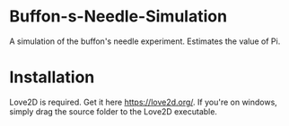 # Buffon-s-Needle-Simulation
A simulation of the buffon's needle experiment. Estimates the value of Pi.
# Installation
Love2D is required. Get it here <https://love2d.org/>. If you're on windows, simply drag the source folder to the Love2D executable.
